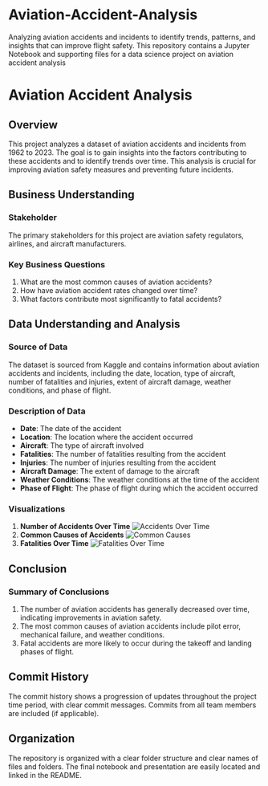 # Aviation-Accident-Analysis
Analyzing aviation accidents and incidents to identify trends, patterns, and insights that can improve flight safety. This repository contains a Jupyter Notebook and supporting files for a data science project on aviation accident analysis

# Aviation Accident Analysis

## Overview
This project analyzes a dataset of aviation accidents and incidents from 1962 to 2023. The goal is to gain insights into the factors contributing to these accidents and to identify trends over time. This analysis is crucial for improving aviation safety measures and preventing future incidents.

## Business Understanding
### Stakeholder
The primary stakeholders for this project are aviation safety regulators, airlines, and aircraft manufacturers. 

### Key Business Questions
1. What are the most common causes of aviation accidents?
2. How have aviation accident rates changed over time?
3. What factors contribute most significantly to fatal accidents?

## Data Understanding and Analysis
### Source of Data
The dataset is sourced from Kaggle and contains information about aviation accidents and incidents, including the date, location, type of aircraft, number of fatalities and injuries, extent of aircraft damage, weather conditions, and phase of flight.

### Description of Data
- **Date**: The date of the accident
- **Location**: The location where the accident occurred
- **Aircraft**: The type of aircraft involved
- **Fatalities**: The number of fatalities resulting from the accident
- **Injuries**: The number of injuries resulting from the accident
- **Aircraft Damage**: The extent of damage to the aircraft
- **Weather Conditions**: The weather conditions at the time of the accident
- **Phase of Flight**: The phase of flight during which the accident occurred

### Visualizations
1. **Number of Accidents Over Time**
    ![Accidents Over Time](path/to/accidents_over_time.png)
2. **Common Causes of Accidents**
    ![Common Causes](path/to/common_causes.png)
3. **Fatalities Over Time**
    ![Fatalities Over Time](path/to/fatalities_over_time.png)

## Conclusion
### Summary of Conclusions
1. The number of aviation accidents has generally decreased over time, indicating improvements in aviation safety.
2. The most common causes of aviation accidents include pilot error, mechanical failure, and weather conditions.
3. Fatal accidents are more likely to occur during the takeoff and landing phases of flight.

## Commit History
The commit history shows a progression of updates throughout the project time period, with clear commit messages. Commits from all team members are included (if applicable).

## Organization
The repository is organized with a clear folder structure and clear names of files and folders. The final notebook and presentation are easily located and linked in the README.
